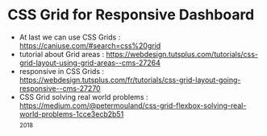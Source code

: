 # CSS Grid for Responsive Dashboard
+ At last we can use CSS Grids : https://caniuse.com/#search=css%20grid<br/>
+ tutorial about Grid areas : https://webdesign.tutsplus.com/tutorials/css-grid-layout-using-grid-areas--cms-27264<br/>
+ responsive in CSS Grids : https://webdesign.tutsplus.com/fr/tutorials/css-grid-layout-going-responsive--cms-27270<br/>
+ CSS Grid solving real world problems : https://medium.com/@petermouland/css-grid-flexbox-solving-real-world-problems-1cce3ecb2b51<br/>
<sub>2018</sub>
